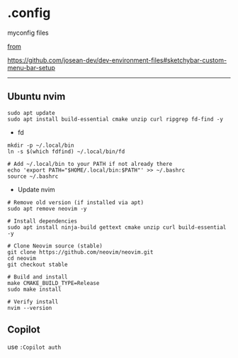 # .config
myconfig files

[from ](https://www.youtube.com/watch?v=8W06wMNZmo8&t=52s)

https://github.com/josean-dev/dev-environment-files#sketchybar-custom-menu-bar-setup

---

## Ubuntu nvim
```
sudo apt update
sudo apt install build-essential cmake unzip curl ripgrep fd-find -y
```

- fd
```
mkdir -p ~/.local/bin
ln -s $(which fdfind) ~/.local/bin/fd

# Add ~/.local/bin to your PATH if not already there
echo 'export PATH="$HOME/.local/bin:$PATH"' >> ~/.bashrc
source ~/.bashrc
```

- Update nvim
```
# Remove old version (if installed via apt)
sudo apt remove neovim -y

# Install dependencies
sudo apt install ninja-build gettext cmake unzip curl build-essential -y

# Clone Neovim source (stable)
git clone https://github.com/neovim/neovim.git
cd neovim
git checkout stable

# Build and install
make CMAKE_BUILD_TYPE=Release
sudo make install

# Verify install
nvim --version
```

## Copilot
use `:Copilot auth`
